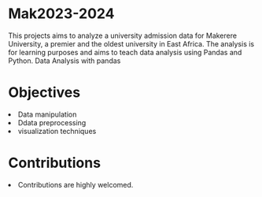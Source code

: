 # Mak2023-2024
This projects aims to analyze a university admission data for Makerere University, a premier and the oldest university in East Africa.
The analysis is for learning purposes and aims to teach data analysis using Pandas and Python.
Data Analysis with pandas

# Objectives
<li>Data manipulation</li>
<li>Ddata preprocessing</li>
<li>visualization techniques</li>

# Contributions
<li>Contributions are highly welcomed.</li>
